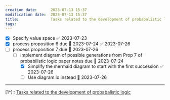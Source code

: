 ```yaml
---
creation date:		2023-07-13 15:37
modification date:	2023-07-13 15:37
title: 				Tasks related to the development of probabalistic logic
tags:
---
```

- [x] Specify value space ✅ 2023-07-23
- [x] process proposition 6 due 📅 2023-07-24 ✅ 2023-07-26
- [ ] process proposition 7 due 📅 2023-07-26 
	- [ ] Implement diagram of possible generations from Prop 7 of probabilistic logic paper notes due 📅 2023-07-24 
		- [x] Simplify the mermaid diagram to start with the first succession ✅ 2023-07-26
		- [ ] Use diagram.io instead 📅 2023-07-26 
---
[1^]:: [Tasks related to the development of probabalistic logic](.md)